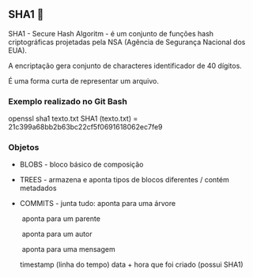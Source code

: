 ## SHA1 :key:

SHA1 - Secure Hash Algoritm - é um conjunto de funções hash criptográficas projetadas pela NSA (Agência de Segurança Nacional dos EUA).

A encriptação gera conjunto de characteres identificador de 40 dígitos.

É uma forma curta de representar um arquivo.



### Exemplo realizado no Git Bash

openssl sha1 texto.txt
SHA1 (texto.txt) = 21c399a68bb2b63bc22cf5f0691618062ec7fe9



### Objetos

- BLOBS - bloco básico de composição 

- TREES - armazena e aponta tipos de blocos diferentes / contém metadados

- COMMITS - junta tudo: aponta para uma árvore

  ​										aponta para um parente

  ​										aponta para um autor

  ​										aponta para uma mensagem

  timestamp (linha do tempo) data + hora que foi criado (possui SHA1)